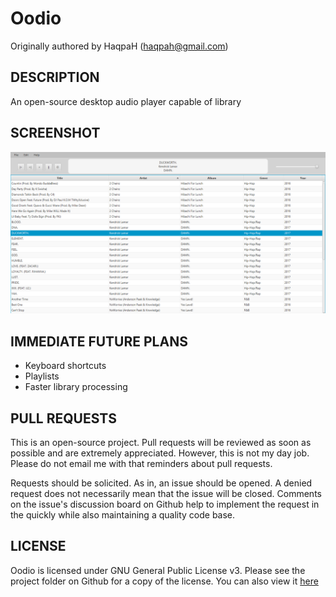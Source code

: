 # Oodio

Originally authored by HaqpaH (haqpah@gmail.com)

## DESCRIPTION
An open-source desktop audio player capable of library 

## SCREENSHOT
![Oodio pre-alpha](https://raw.githubusercontent.com/haqpah/oodio/master/res/app_screenshot.png)

## IMMEDIATE FUTURE PLANS
* Keyboard shortcuts
* Playlists
* Faster library processing

## PULL REQUESTS
This is an open-source project. Pull requests will be reviewed as soon as 
possible and are extremely appreciated. However, this is not my day job. 
Please do not email me with that reminders about pull requests.

Requests should be solicited. As in, an issue should be opened. A denied 
request does not necessarily mean that the issue will be closed. Comments
on the issue's discussion board on Github help to implement the request
in the quickly while also maintaining a quality code base.
    
## LICENSE
Oodio is licensed under GNU General Public License v3. Please see the project folder on Github for a copy of the license. You can also view it [here](https://www.gnu.org/licenses/gpl-3.0.en.html "GNU Homepage")